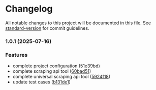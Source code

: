 # Changelog

All notable changes to this project will be documented in this file. See [standard-version](https://github.com/conventional-changelog/standard-version) for commit guidelines.

### 1.0.1 (2025-07-16)


### Features

* complete project configuration ([51e39bd](https://github.com/YDKD/langchain-test/commit/51e39bde2a1e0f145f0aa66a92d935fecff4427f))
* complete scraping api tool ([60bad51](https://github.com/YDKD/langchain-test/commit/60bad5110a45964d964aace83760915c222c7d90))
* complete universal scraping api tool ([5924f18](https://github.com/YDKD/langchain-test/commit/5924f18f8c71e134325095d353c8f1751e59502b))
* update test cases ([b131de1](https://github.com/YDKD/langchain-test/commit/b131de16e3ff4892b780b502f8735921936a1061))

